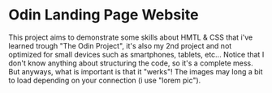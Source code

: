 # Odin Landing Page Website
This project aims to demonstrate some skills about HMTL & CSS that i've learned trough "The Odin Project", it's also my 2nd project and not optimized for small devices such as smartphones, tablets, etc...
Notice that I don't know anything about structuring the code, so it's a complete mess. But anyways, what is important is that it "werks"!
The images may long a bit to load depending on your connection (i use "lorem pic").